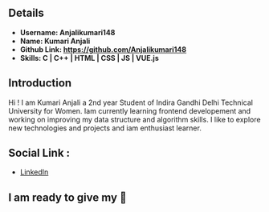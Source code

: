 ## Details

- **Username: Anjalikumari148**
- **Name: Kumari Anjali**
- **Github Link: https://github.com/Anjalikumari148**
- **Skills: C \| C++ \| HTML \| CSS \| JS \| VUE.js**

## Introduction

Hi ! I am Kumari Anjali a 2nd year Student of Indira Gandhi Delhi Technical University for Women.
Iam currently learning frontend developement and working on improving my data structure and algorithm skills. I like to explore new technologies and projects and iam enthusiast learner.

## Social Link :

- [LinkedIn](https://www.linkedin.com/in/anjali-kumari-605aa5198)

## I am ready to give my 💯
